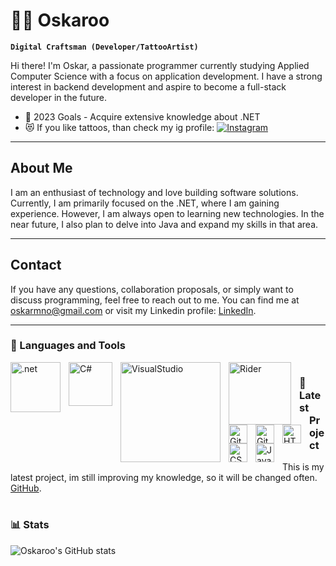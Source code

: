 # 🏄‍♂️  Oskaroo
**`Digital Craftsman (Developer/TattooArtist)`**

Hi there! I'm Oskar, a passionate programmer currently studying Applied Computer Science with a focus on application development. I have a strong interest in backend development and aspire to become a full-stack developer in the future.
- 🥅 2023 Goals - Acquire extensive knowledge about .NET
-  😻 If you like tattoos, than check my ig profile: [![Instagram](https://img.shields.io/badge/Instagram-oskarinio_-orange?logo=instagram&logoColor=white&style=flat-square)](https://www.instagram.com/oskarinio_)

---

## About Me
I am an enthusiast of technology and love building software solutions. Currently, I am primarily focused on the .NET, where I am gaining experience. However, I am always open to learning new technologies. In the near future, I also plan to delve into Java and expand my skills in that area.

---

## Contact

If you have any questions, collaboration proposals, or simply want to discuss programming, feel free to reach out to me. You can find me at oskarmno@gmail.com or visit my Linkedin profile: [LinkedIn](https://www.linkedin.com/in/oskar-michalski-30b71926b/).

---

### 🧰 Languages and Tools
<img align="left" alt=".net" width="80px" style="padding-right:10px;" src="https://img.shields.io/badge/.NET-5C2D91?style=for-the-badge&logo=.net&logoColor=white"/>
<img align="left" alt="C#" width="70px" style="padding-right:10px;" src="https://img.shields.io/badge/c%23-%23239120.svg?style=for-the-badge&logo=c-sharp&logoColor=white"/>
<img align="left" alt="VisualStudio" width="160px" style="padding-right:10px;" src="https://img.shields.io/badge/Visual%20Studio-5C2D91.svg?style=for-the-badge&logo=visual-studio&logoColor=white"/>
<img align="left" alt="Rider" width="100px" style="padding-right:10px;" src="https://img.shields.io/badge/Rider-000000.svg?style=for-the-badge&logo=Rider&logoColor=white&color=black&labelColor=crimson"/>
<img align="left" alt="Git" width="30px" style="padding-right:10px;" src="https://cdn.jsdelivr.net/gh/devicons/devicon/icons/git/git-original.svg" />
<img align="left" alt="GitHub" width="30px" style="padding-right:10px;" src="https://cdn.jsdelivr.net/gh/devicons/devicon/icons/github/github-original.svg" />
<img align="left" alt="HTML" width="30px" style="padding-right:10px;" src="https://cdn.jsdelivr.net/gh/devicons/devicon/icons/html5/html5-plain.svg" />
<img align="left" alt="CSS" width="30px" style="padding-right:10px;" src="https://cdn.jsdelivr.net/gh/devicons/devicon/icons/css3/css3-plain.svg" />
<img align="left" alt="JavaScript" width="30px" style="padding-right:10px;" src="https://cdn.jsdelivr.net/gh/devicons/devicon/icons/javascript/javascript-plain.svg" />


#

### 📕 Latest Project

This is my latest project, im still improving my knowledge, so it will be changed often. [GitHub](https://github.com/Oskaroo/PhoneLink).

#

### 📊 Stats
![Oskaroo's GitHub stats](https://github-readme-stats.vercel.app/api?username=Oskaroo&show_icons=true&theme=gruvbox)
